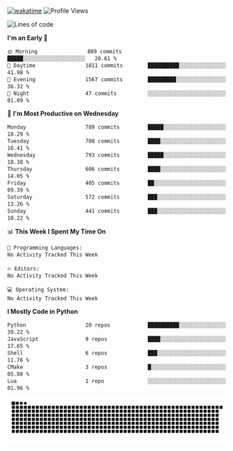 [![wakatime](https://wakatime.com/badge/user/b920b284-3cde-4cd4-b72e-f7f22d050b16.svg)](https://wakatime.com/@b920b284-3cde-4cd4-b72e-f7f22d050b16)
![Profile Views](http://img.shields.io/badge/Profile%20Views-4586-blue)
<!--START_SECTION:waka-->
![Lines of code](https://img.shields.io/badge/From%20Hello%20World%20I%27ve%20Written-5.1%20million%20lines%20of%20code-blue)

**I'm an Early 🐤** 

```text
🌞 Morning                889 commits         █████░░░░░░░░░░░░░░░░░░░░   20.61 % 
🌆 Daytime                1811 commits        ██████████░░░░░░░░░░░░░░░   41.98 % 
🌃 Evening                1567 commits        █████████░░░░░░░░░░░░░░░░   36.32 % 
🌙 Night                  47 commits          ░░░░░░░░░░░░░░░░░░░░░░░░░   01.09 % 
```
📅 **I'm Most Productive on Wednesday** 

```text
Monday                   789 commits         █████░░░░░░░░░░░░░░░░░░░░   18.29 % 
Tuesday                  708 commits         ████░░░░░░░░░░░░░░░░░░░░░   16.41 % 
Wednesday                793 commits         █████░░░░░░░░░░░░░░░░░░░░   18.38 % 
Thursday                 606 commits         ████░░░░░░░░░░░░░░░░░░░░░   14.05 % 
Friday                   405 commits         ██░░░░░░░░░░░░░░░░░░░░░░░   09.39 % 
Saturday                 572 commits         ███░░░░░░░░░░░░░░░░░░░░░░   13.26 % 
Sunday                   441 commits         ███░░░░░░░░░░░░░░░░░░░░░░   10.22 % 
```


📊 **This Week I Spent My Time On** 

```text
💬 Programming Languages: 
No Activity Tracked This Week

🔥 Editors: 
No Activity Tracked This Week

💻 Operating System: 
No Activity Tracked This Week
```

**I Mostly Code in Python** 

```text
Python                   20 repos            ██████████░░░░░░░░░░░░░░░   39.22 % 
JavaScript               9 repos             ████░░░░░░░░░░░░░░░░░░░░░   17.65 % 
Shell                    6 repos             ███░░░░░░░░░░░░░░░░░░░░░░   11.76 % 
CMake                    3 repos             █░░░░░░░░░░░░░░░░░░░░░░░░   05.88 % 
Lua                      1 repo              ░░░░░░░░░░░░░░░░░░░░░░░░░   01.96 % 
```




<!--END_SECTION:waka-->
![Snake animation](https://raw.githubusercontent.com/timmypidashev/timmypidashev/main/commits.svg)
